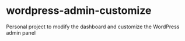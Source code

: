 # wordpress-admin-customize
 Personal project to modify the dashboard and customize the WordPress admin panel

